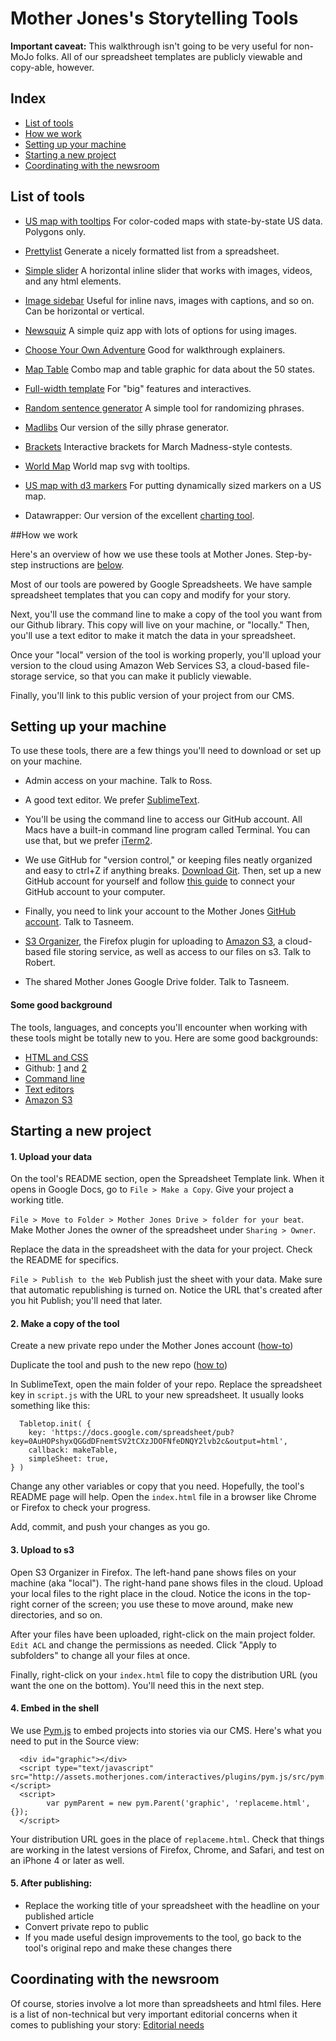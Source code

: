 # Mother Jones's Storytelling Tools
**Important caveat:** This walkthrough isn't going to be very useful for non-MoJo folks. All of our spreadsheet templates are publicly viewable and copy-able, however.

## Index

* [List of tools](#list-of-tools)
* [How we work](how-we-work)
* [Setting up your machine](#setting-up-your-machine)
* [Starting a new project](#starting-a-new-project)
* [Coordinating with the newsroom](#coordinating-with-the-newsroom)

## List of tools

* [US map with tooltips](https://github.com/motherjones/spreadsheet-to-svg) For color-coded maps with state-by-state US data. Polygons only.

* [Prettylist](https://github.com/motherjones/prettylist) Generate a nicely formatted list from a spreadsheet.

* [Simple slider](https://github.com/motherjones/simple-slider/) A horizontal inline slider that works with images, videos, and any html elements.

* [Image sidebar](https://github.com/motherjones/image-sidebar) Useful for inline navs, images with captions, and so on. Can be horizontal or vertical.

* [Newsquiz](https://github.com/motherjones/newsquiz) A simple quiz app with lots of options for using images. 

* [Choose Your Own Adventure](https://github.com/motherjones/cyoa) Good for walkthrough explainers.

* [Map Table](https://github.com/motherjones/map-table) Combo map and table graphic for data about the 50 states.

* [Full-width template](https://github.com/motherjones/full-width-template) For "big" features and interactives.

* [Random sentence generator](https://github.com/motherjones/random-sentence-maker) A simple tool for randomizing phrases.

* [Madlibs](https://github.com/motherjones/madlibs) Our version of the silly phrase generator.

* [Brackets](https://github.com/motherjones/brackets) Interactive brackets for March Madness-style contests.

* [World Map](https://github.com/motherjones/world-map) World map svg with tooltips.

* [US map with d3 markers](https://github.com/motherjones/us-map-d3-markers) For putting dynamically sized markers on a US map.

* Datawrapper: Our version of the excellent [charting tool](datawrapper.de).

##How we work

Here's an overview of how we use these tools at Mother Jones. Step-by-step instructions are [below](#starting-a-new-project).

Most of our tools are powered by Google Spreadsheets. We have sample spreadsheet templates that you can copy and modify for your story.

Next, you'll use the command line to make a copy of the tool you want from our Github library. This copy will live on your machine, or "locally." Then, you'll use a text editor to make it match the data in your spreadsheet.

Once your "local" version of the tool is working properly, you'll upload your version to the cloud using Amazon Web Services S3, a cloud-based file-storage service, so that you can make it publicly viewable.

Finally, you'll link to this public version of your project from our CMS.

## Setting up your machine

To use these tools, there are a few things you'll need to download or set up on your machine.

* Admin access on your machine. Talk to Ross.

* A good text editor. We prefer [SublimeText](http://www.sublimetext.com/).

* You'll be using the command line to access our GitHub account. All Macs have a built-in command line program called Terminal. You can use that, but we prefer [iTerm2](http://www.iterm2.com/#/section/home).

* We use GitHub for "version control," or keeping files neatly organized and easy to ctrl+Z if anything breaks. [Download Git](http://git-scm.com/downloads). Then, set up a new GitHub account for yourself and follow [this guide](https://help.github.com/articles/set-up-git/) to connect your GitHub account to your computer.

* Finally, you need to link your account to the Mother Jones [GitHub account](https://github.com/motherjones). Talk to Tasneem.

* [S3 Organizer](#), the Firefox plugin for uploading to [Amazon S3](#), a cloud-based file storing service, as well as access to our files on s3. Talk to Robert.

* The shared Mother Jones Google Drive folder. Talk to Tasneem.

#### Some good background

The tools, languages, and concepts you'll encounter when working with these tools might be totally new to you. Here are some good backgrounds:

* [HTML and CSS](http://css-tricks.com/video-screencasts/58-html-css-the-very-basics/)
* Github: [1](https://try.github.io/levels/1/challenges/1) and [2](http://rogerdudler.github.io/git-guide/)
* [Command line](http://blog.teamtreehouse.com/introduction-to-the-mac-os-x-command-line)
* [Text editors](http://scotch.io/bar-talk/the-complete-visual-guide-to-sublime-text-3-getting-started-and-keyboard-shortcuts)
* [Amazon S3](http://www.hongkiat.com/blog/amazon-s3-the-beginners-guide/)

## Starting a new project

#### 1. Upload your data

On the tool's README section, open the Spreadsheet Template link. When it opens in Google Docs, go to ``File > Make a Copy``. Give your project a working title.

``File > Move to Folder > Mother Jones Drive > folder for your beat``. Make Mother Jones the owner of the spreadsheet under ``Sharing > Owner``.

Replace the data in the spreadsheet with the data for your project. Check the README for specifics.

``File > Publish to the Web`` Publish just the sheet with your data. Make sure that automatic republishing is turned on. Notice the URL that's created after you hit Publish; you'll need that later.

#### 2. Make a copy of the tool

Create a new private repo under the Mother Jones account ([how-to](https://help.github.com/articles/create-a-repo/))

Duplicate the tool and push to the new repo ([how to](https://help.github.com/articles/duplicating-a-repository/))

In SublimeText, open the main folder of your repo. Replace the spreadsheet key in ``script.js`` with the URL to your new spreadsheet. It usually looks something like this:

      Tabletop.init( { 
        key: 'https://docs.google.com/spreadsheet/pub?key=0AuHOPshyxQGGdDFnemtSV2tCXzJDOFNfeDNQY2lvb2c&output=html',
        callback: makeTable, 
        simpleSheet: true,
    } )

Change any other variables or copy that you need. Hopefully, the tool's README page will help. Open the ``index.html`` file in a browser like Chrome or Firefox to check your progress.

Add, commit, and push your changes as you go.

#### 3. Upload to s3

Open S3 Organizer in Firefox. The left-hand pane shows files on your machine (aka "local"). The right-hand pane shows files in the cloud. Upload your local files to the right place in the cloud. Notice the icons in the top-right corner of the screen; you use these to move around, make new directories, and so on.

After your files have been uploaded, right-click on the main project folder. ``Edit ACL`` and change the permissions as needed. Click "Apply to subfolders" to change all your files at once.

Finally, right-click on your ``index.html`` file to copy the distribution URL (you want the one on the bottom). You'll need this in the next step.

#### 4. Embed in the shell

We use [Pym.js](http://blog.apps.npr.org/pym.js/) to embed projects into stories via our CMS. Here's what you need to put in the Source view:

      <div id="graphic"></div>
      <script type="text/javascript" src="http://assets.motherjones.com/interactives/plugins/pym.js/src/pym.js"></script>
      <script>
            var pymParent = new pym.Parent('graphic', 'replaceme.html', {});
      </script>

Your distribution URL goes in the place of ``replaceme.html``. Check that things are working in the latest versions of Firefox, Chrome, and Safari, and test on an iPhone 4 or later as well.

#### 5. After publishing:

* Replace the working title of your spreadsheet with the headline on your published article
* Convert private repo to public
* If you made useful design improvements to the tool, go back to the tool's original repo and make these changes there

## Coordinating with the newsroom

Of course, stories involve a lot more than spreadsheets and html files. Here is a list of non-technical but very important editorial concerns when it comes to publishing your story: 
[Editorial needs](https://github.com/motherjones/story-tools/blob/master/newsroom.md)
